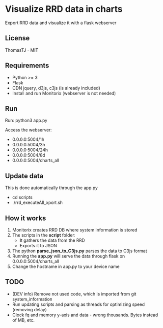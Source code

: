 Visualize RRD data in charts
============================

Export RRD data and visualize it with a flask webserver

License
-------

ThomasTJ - MIT

Requirements
------------

* Python >= 3
* Flask
* CDN jquery, d3js, c3js (is already included)
* Install and run Monitorix (webserver is not needed)

Run
---

Run:
python3 app.py

Access the webserver:
* 0.0.0.0:5004/1h
* 0.0.0.0:5004/3h
* 0.0.0.0:5004/24h
* 0.0.0.0:5004/8d
* 0.0.0.0:5004/charts_all

Update data
-----------

This is done automatically through the app.py
* cd scripts
* ./rrd_executeAll_xport.sh

How it works
------------

1. Monitorix creates RRD DB where system information is stored
2. The scripts in the **script** folder:
    * It gathers the data from the RRD 
    * Exports it to JSON
3. The python **parse_json_to_C3js.py** parses the data to C3js format
4. Running the **app.py** will serve the data through flask on 0.0.0.0:5004/charts_all
5. Change the hostname in app.py to your device name

TODO
----

* (DEV info) Remove not used code, which is imported from git system_information
* Run updating scripts and parsing as threads for optimizing speed (removing delay)
* Clock fq and memory y-axis and data - wrong thousands. Bytes instead of MB, etc.
